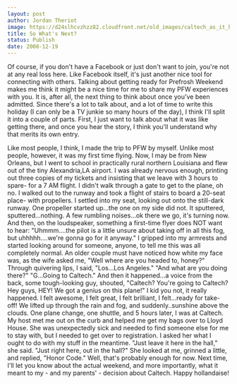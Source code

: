 ```yaml
---
layout: post
author: Jordan Theriot
image: https://d24slhcvzhzz82.cloudfront.net/old_images/caltech_as_it_happens/6a0105349b8251970b01053689cba8970c.jpg
title: So What's Next?
status: Publish
date: 2008-12-19
---
```



 
 Of course, if you don't have a Facebook or just don't want to join, you're not at any real loss here. Like Facebook itself, it's just another nice tool for connecting with others. 
 Talking about getting ready for Prefrosh Weekend makes me think it might be a nice time for me to share my PFW experiences with you. It is, after all, the next thing to think about once you've been admitted. Since there's a lot to talk about, and a lot of time to write this holiday (I can only be a TV junkie so many hours of the day), I think I'll split it into a couple of parts. First, I just want to talk about what it was like getting there, and once you hear the story, I think you'll understand why that merits its own entry.

 Like most people, I think, I made the trip to PFW by myself. Unlike most people, however, it was my first time flying. Now, I may be from New Orleans, but I went to school in practically rural northern Louisiana and flew out of the tiny Alexandria,LA airport. I was already nervous enough, printing out three copies of my tickets and insisting that we leave with 3 hours to spare- for a 7 AM flight. I didn't walk through a gate to get to the plane, oh no. I walked out to the runway and took a flight of stairs to board a 20-seat place- with propellers. I settled into my seat, looking out onto the still-dark runway. One propeller started up...the one on my side did not. It sputtered, sputtered...nothing. A few rumbling noises...ok there we go, it's turning now. And then, on the loudspeaker, something a first-time flyer does NOT want to hear: &quot;Uhmmm....the pilot is a little unsure about taking off in all this fog, but uhhhhh....we're gonna go for it anyway.&quot; I gripped into my armrests and started looking around for someone, anyone, to tell me this was all completely normal. An older couple must have noticed how white my face was, as the wife asked me, &quot;Well where are you headed to, honey?&quot; Through quivering lips, I said, &quot;Los...Los Angeles.&quot; &quot;And what are you doing there?&quot; &quot;G...Going to Caltech.&quot; And then it happened...a voice from the back, some tough-looking guy, shouted, &quot;Caltech? You're going to Caltech? Hey guys, HEY! We got a genius on this plane!&quot; I kid you not, it really happened. I felt awesome, I felt great, I felt brilliant, I felt...ready for take-off! We lifted up through the rain and fog, and suddenly..sunshine above the clouds. One plane change, one shuttle, and 5 hours later, I was at Caltech. 
 My host met me out on the curb and helped me get my bags over to Lloyd House. She was unexpectedly sick and needed to find someone else for me to stay with, but I needed to get over to registration. I asked her what I ought to do with my stuff in the meantime. &quot;Just leave it here in the hall,&quot; she said. &quot;Just right here, out in the hall?&quot; She looked at me, grinned a little, and replied, &quot;Honor Code.&quot;
 Well, that's probably enough for now. Next time, I'll let you know about the actual weekend, and more importantly, what it meant to my - and my parents' - decision about Caltech. 
Happy hollandaise!

